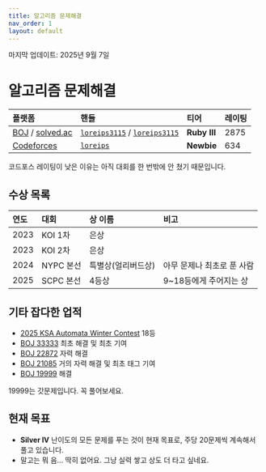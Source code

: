 ```yaml
---
title: 알고리즘 문제해결
nav_order: 1
layout: default
---
```


마지막 업데이트: 2025년 9월 7일

# 알고리즘 문제해결

| 플랫폼 | 핸들 | 티어 | 레이팅 |
| :-- | :-- | :-- | :-- |
| [BOJ](https://www.acmicpc.net/) / [solved.ac](https://solved.ac/) | [`loreips3115`](https://www.acmicpc.net/user/loreips3115) / [`loreips3115`](https://solved.ac/profile/loreips3115) | <span class="text-ruby">**Ruby III**</span> | <span class="text-ruby">2875</span> |
| [Codeforces](https://codeforces.com/) | [`loreips`](https://codeforces.com/profile/loreips) | <span class="text-newbie">**Newbie**</span> | <span class="text-newbie">634</span> |

코드포스 레이팅이 낮은 이유는 아직 대회를 한 번밖에 안 쳤기 때문입니다.

## 수상 목록

| 연도 | 대회 | 상 이름 | 비고 |
| :-- | :-- | :-- | :-- |
| 2023 | KOI 1차 | 은상 | |
| 2023 | KOI 2차 | 은상 | |
| 2024 | NYPC 본선 | 특별상(얼리버드상) | 아무 문제나 최초로 푼 사람 |
| 2025 | SCPC 본선 | 4등상 | 9~18등에게 주어지는 상 |

## 기타 잡다한 업적

 - [2025 KSA Automata Winter Contest](https://www.acmicpc.net/contest/view/1438) 18등
 - [BOJ 33333](https://www.acmicpc.net/problem/33333) 최초 해결 및 최초 기여
 - [BOJ 22872](https://www.acmicpc.net/problem/22872) 자력 해결
 - [BOJ 21085](https://www.acmicpc.net/problem/21085) 거의 자력 해결 및 최초 태그 기여
 - [BOJ 19999](https://www.acmicpc.net/problem/19999) 해결

19999는 갓문제입니다. 꼭 풀어보세요.

## 현재 목표
 - <span class="text-silver">**Silver IV**</span> 난이도의 모든 문제를 푸는 것이 현재 목표로, 주당 20문제씩 계속해서 풀고 있습니다.
 - 말고는 뭐 음... 딱히 없어요. 그냥 실력 쌓고 상도 더 타고 싶네요.
